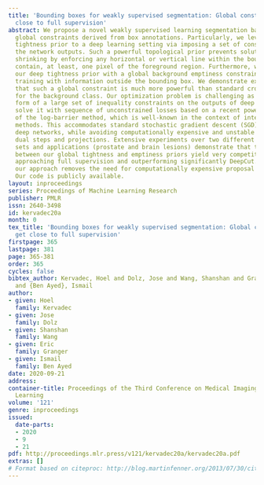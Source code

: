 ```yaml
---
title: 'Bounding boxes for weakly supervised segmentation: Global constraints get
  close to full supervision'
abstract: We propose a novel weakly supervised learning segmentation based on several
  global constraints derived from box annotations. Particularly, we leverage a classical
  tightness prior to a deep learning setting via imposing a set of constraints on
  the network outputs. Such a powerful topological prior prevents solutions from excessive
  shrinking by enforcing any horizontal or vertical line within the bounding box to
  contain, at least, one pixel of the foreground region. Furthermore, we integrate
  our deep tightness prior with a global background emptiness constraint, guiding
  training with information outside the bounding box. We demonstrate experimentally
  that such a global constraint is much more powerful than standard cross-entropy
  for the background class. Our optimization problem is challenging as it takes the
  form of a large set of inequality constraints on the outputs of deep networks. We
  solve it with sequence of unconstrained losses based on a recent powerful extension
  of the log-barrier method, which is well-known in the context of interior-point
  methods. This accommodates standard stochastic gradient descent (SGD) for training
  deep networks, while avoiding computationally expensive and unstable Lagrangian
  dual steps and projections. Extensive experiments over two different public data
  sets and applications (prostate and brain lesions) demonstrate that the synergy
  between our global tightness and emptiness priors yield very competitive performances,
  approaching full supervision and outperforming significantly DeepCut. Furthermore,
  our approach removes the need for computationally expensive proposal generation.
  Our code is publicly available.
layout: inproceedings
series: Proceedings of Machine Learning Research
publisher: PMLR
issn: 2640-3498
id: kervadec20a
month: 0
tex_title: 'Bounding boxes for weakly supervised segmentation: Global constraints
  get close to full supervision'
firstpage: 365
lastpage: 381
page: 365-381
order: 365
cycles: false
bibtex_author: Kervadec, Hoel and Dolz, Jose and Wang, Shanshan and Granger, Eric
  and {Ben Ayed}, Ismail
author:
- given: Hoel
  family: Kervadec
- given: Jose
  family: Dolz
- given: Shanshan
  family: Wang
- given: Eric
  family: Granger
- given: Ismail
  family: Ben Ayed
date: 2020-09-21
address: 
container-title: Proceedings of the Third Conference on Medical Imaging with Deep
  Learning
volume: '121'
genre: inproceedings
issued:
  date-parts:
  - 2020
  - 9
  - 21
pdf: http://proceedings.mlr.press/v121/kervadec20a/kervadec20a.pdf
extras: []
# Format based on citeproc: http://blog.martinfenner.org/2013/07/30/citeproc-yaml-for-bibliographies/
---
```

